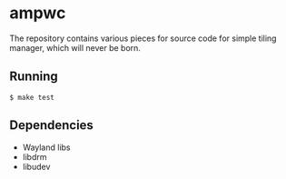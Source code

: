 
ampwc
=====

The repository contains various pieces for source code for
simple tiling manager, which will never be born.

Running
-------

    $ make test


Dependencies
------------

* Wayland libs
* libdrm
* libudev
